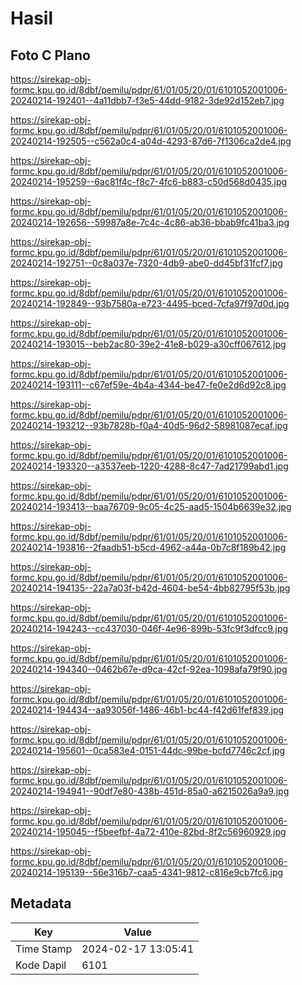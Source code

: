 # Hasil

## Foto C Plano

https://sirekap-obj-formc.kpu.go.id/8dbf/pemilu/pdpr/61/01/05/20/01/6101052001006-20240214-192401--4a11dbb7-f3e5-44dd-9182-3de92d152eb7.jpg

https://sirekap-obj-formc.kpu.go.id/8dbf/pemilu/pdpr/61/01/05/20/01/6101052001006-20240214-192505--c562a0c4-a04d-4293-87d6-7f1306ca2de4.jpg

https://sirekap-obj-formc.kpu.go.id/8dbf/pemilu/pdpr/61/01/05/20/01/6101052001006-20240214-195259--6ac81f4c-f8c7-4fc6-b883-c50d568d0435.jpg

https://sirekap-obj-formc.kpu.go.id/8dbf/pemilu/pdpr/61/01/05/20/01/6101052001006-20240214-192656--59987a8e-7c4c-4c86-ab36-bbab9fc41ba3.jpg

https://sirekap-obj-formc.kpu.go.id/8dbf/pemilu/pdpr/61/01/05/20/01/6101052001006-20240214-192751--0c8a037e-7320-4db9-abe0-dd45bf31fcf7.jpg

https://sirekap-obj-formc.kpu.go.id/8dbf/pemilu/pdpr/61/01/05/20/01/6101052001006-20240214-192849--93b7580a-e723-4495-bced-7cfa97f97d0d.jpg

https://sirekap-obj-formc.kpu.go.id/8dbf/pemilu/pdpr/61/01/05/20/01/6101052001006-20240214-193015--beb2ac80-39e2-41e8-b029-a30cff067612.jpg

https://sirekap-obj-formc.kpu.go.id/8dbf/pemilu/pdpr/61/01/05/20/01/6101052001006-20240214-193111--c67ef59e-4b4a-4344-be47-fe0e2d6d92c8.jpg

https://sirekap-obj-formc.kpu.go.id/8dbf/pemilu/pdpr/61/01/05/20/01/6101052001006-20240214-193212--93b7828b-f0a4-40d5-96d2-58981087ecaf.jpg

https://sirekap-obj-formc.kpu.go.id/8dbf/pemilu/pdpr/61/01/05/20/01/6101052001006-20240214-193320--a3537eeb-1220-4288-8c47-7ad21799abd1.jpg

https://sirekap-obj-formc.kpu.go.id/8dbf/pemilu/pdpr/61/01/05/20/01/6101052001006-20240214-193413--baa76709-9c05-4c25-aad5-1504b6639e32.jpg

https://sirekap-obj-formc.kpu.go.id/8dbf/pemilu/pdpr/61/01/05/20/01/6101052001006-20240214-193816--2faadb51-b5cd-4962-a44a-0b7c8f189b42.jpg

https://sirekap-obj-formc.kpu.go.id/8dbf/pemilu/pdpr/61/01/05/20/01/6101052001006-20240214-194135--22a7a03f-b42d-4604-be54-4bb82795f53b.jpg

https://sirekap-obj-formc.kpu.go.id/8dbf/pemilu/pdpr/61/01/05/20/01/6101052001006-20240214-194243--cc437030-046f-4e96-899b-53fc9f3dfcc9.jpg

https://sirekap-obj-formc.kpu.go.id/8dbf/pemilu/pdpr/61/01/05/20/01/6101052001006-20240214-194340--0462b67e-d9ca-42cf-92ea-1098afa79f90.jpg

https://sirekap-obj-formc.kpu.go.id/8dbf/pemilu/pdpr/61/01/05/20/01/6101052001006-20240214-194434--aa93056f-1486-46b1-bc44-f42d61fef839.jpg

https://sirekap-obj-formc.kpu.go.id/8dbf/pemilu/pdpr/61/01/05/20/01/6101052001006-20240214-195601--0ca583e4-0151-44dc-99be-bcfd7746c2cf.jpg

https://sirekap-obj-formc.kpu.go.id/8dbf/pemilu/pdpr/61/01/05/20/01/6101052001006-20240214-194941--90df7e80-438b-451d-85a0-a6215026a9a9.jpg

https://sirekap-obj-formc.kpu.go.id/8dbf/pemilu/pdpr/61/01/05/20/01/6101052001006-20240214-195045--f5beefbf-4a72-410e-82bd-8f2c56960929.jpg

https://sirekap-obj-formc.kpu.go.id/8dbf/pemilu/pdpr/61/01/05/20/01/6101052001006-20240214-195139--56e316b7-caa5-4341-9812-c816e9cb7fc6.jpg


## Metadata

| Key        | Value               |
| ---------- | ------------------- |
| Time Stamp | 2024-02-17 13:05:41 |
| Kode Dapil | 6101                |



